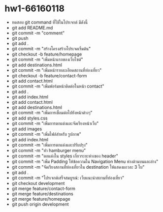 # hw1-66160118
- ทดสอบ
git command ที่ใช้ในโปรเจกต์ มีดังนี้
- git add README.md
- git commit -m "comment"
- git push
- git add .
- git commit -m "สร้างโครงสร้างโปรเจคเริ่มต้น"
- git checkout -b feature/homepage
- git commit -m "เพิ่มหน้าแรกของเว็บไซต์"
- git add destinations.html
- git commit -m "เพิ่มหน้ารายละเอียดสถานที่ท่องเที่ยว"
- git checkout -b feature/contact-form
- git add contact.html
- git commit -m "เพิ่มฟอร์มหน้าติดต่อในหน้า contact"
- git add .
- git add index.html
- git add contact.html
- git add destinations.html
- git commit -m "เพิ่มการเชื่อมต่อไปยังหน้าต่างๆ"
- git add styles.css
- git commit -m "เพิ่มการตกแต่งและจัดเรียงหน้าเว็บ"
- git add images
- git commit -m "เพิ่มไฟล์สำหรับ รูปภาพ"
- git add index.html
- git commit -m "เพิ่มการตกแต่งและปรับปรุง"
- git commit -m "ทำ hamburger menu"
- git commit -m "ตกแต่งใน styles เกี่ยวระยะห่างของ header"
- git commit -m "เพิ่ม Padding ให้ข้อความใน Navigation Menu ห่างด้านบนและล่าง"
- git commit -m "จัดเรียงสถานที่ท่องเที่ยวใน destination ให้แสดงแถวละ 3 ใบ"
- git add .
- git commit -m "โปรเจกต์เสร็จสมบูรณ์: เว็บแนะนำสถานที่ท่องเที่ยว"
- git checkout development
- git merge feature/contact-form
- git merge feature/destinations
- git merge feature/homepage
- git push origin development

